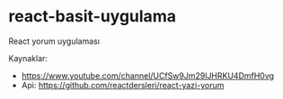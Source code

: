 # react-basit-uygulama
React yorum uygulaması

Kaynaklar:

- https://www.youtube.com/channel/UCfSw9Jm29lJHRKU4DmfH0vg
- Api: https://github.com/reactdersleri/react-yazi-yorum
